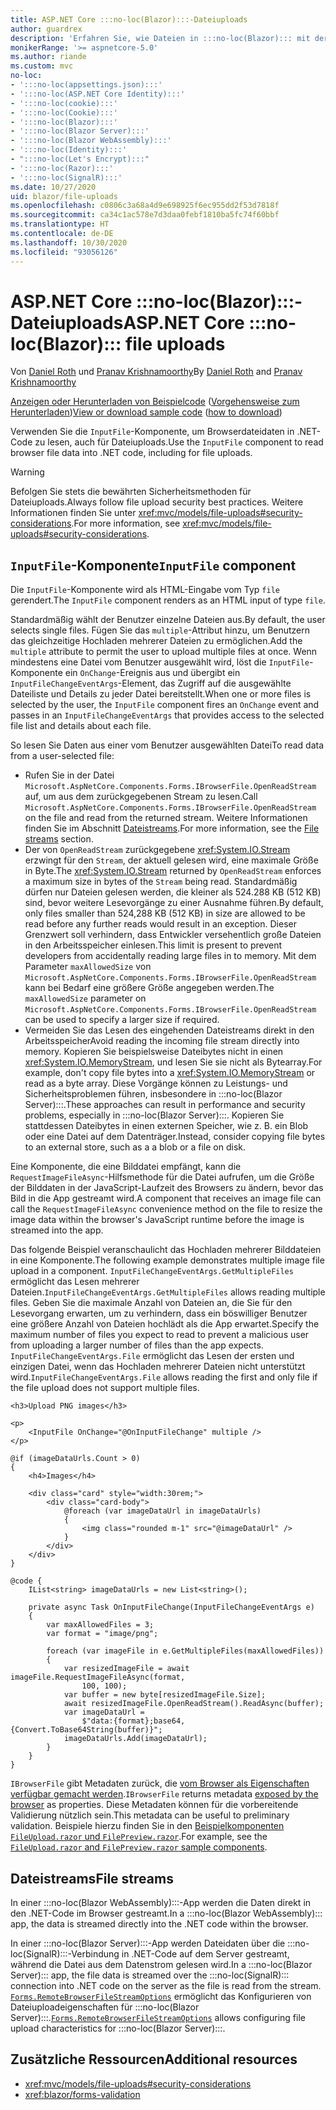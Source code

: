 ```yaml
---
title: ASP.NET Core :::no-loc(Blazor):::-Dateiuploads
author: guardrex
description: 'Erfahren Sie, wie Dateien in :::no-loc(Blazor)::: mit der inputFile-Komponente hochgeladen werden.'
monikerRange: '>= aspnetcore-5.0'
ms.author: riande
ms.custom: mvc
no-loc:
- ':::no-loc(appsettings.json):::'
- ':::no-loc(ASP.NET Core Identity):::'
- ':::no-loc(cookie):::'
- ':::no-loc(Cookie):::'
- ':::no-loc(Blazor):::'
- ':::no-loc(Blazor Server):::'
- ':::no-loc(Blazor WebAssembly):::'
- ':::no-loc(Identity):::'
- ":::no-loc(Let's Encrypt):::"
- ':::no-loc(Razor):::'
- ':::no-loc(SignalR):::'
ms.date: 10/27/2020
uid: blazor/file-uploads
ms.openlocfilehash: c0806c3a68a4d9e698925f6ec955dd2f53d7818f
ms.sourcegitcommit: ca34c1ac578e7d3daa0febf1810ba5fc74f60bbf
ms.translationtype: HT
ms.contentlocale: de-DE
ms.lasthandoff: 10/30/2020
ms.locfileid: "93056126"
---
```

# <a name="aspnet-core-no-locblazor-file-uploads"></a><span data-ttu-id="d463f-103">ASP.NET Core :::no-loc(Blazor):::-Dateiuploads</span><span class="sxs-lookup"><span data-stu-id="d463f-103">ASP.NET Core :::no-loc(Blazor)::: file uploads</span></span>

<span data-ttu-id="d463f-104">Von [Daniel Roth](https://github.com/danroth27) und [Pranav Krishnamoorthy](https://github.com/pranavkm)</span><span class="sxs-lookup"><span data-stu-id="d463f-104">By [Daniel Roth](https://github.com/danroth27) and [Pranav Krishnamoorthy](https://github.com/pranavkm)</span></span>

<span data-ttu-id="d463f-105">[Anzeigen oder Herunterladen von Beispielcode](https://github.com/dotnet/AspNetCore.Docs/tree/master/aspnetcore/blazor/file-uploads/samples/) ([Vorgehensweise zum Herunterladen](xref:index#how-to-download-a-sample))</span><span class="sxs-lookup"><span data-stu-id="d463f-105">[View or download sample code](https://github.com/dotnet/AspNetCore.Docs/tree/master/aspnetcore/blazor/file-uploads/samples/) ([how to download](xref:index#how-to-download-a-sample))</span></span>

<span data-ttu-id="d463f-106">Verwenden Sie die `InputFile`-Komponente, um Browserdateidaten in .NET-Code zu lesen, auch für Dateiuploads.</span><span class="sxs-lookup"><span data-stu-id="d463f-106">Use the `InputFile` component to read browser file data into .NET code, including for file uploads.</span></span>

> [!WARNING]
> <span data-ttu-id="d463f-107">Befolgen Sie stets die bewährten Sicherheitsmethoden für Dateiuploads.</span><span class="sxs-lookup"><span data-stu-id="d463f-107">Always follow file upload security best practices.</span></span> <span data-ttu-id="d463f-108">Weitere Informationen finden Sie unter <xref:mvc/models/file-uploads#security-considerations>.</span><span class="sxs-lookup"><span data-stu-id="d463f-108">For more information, see <xref:mvc/models/file-uploads#security-considerations>.</span></span>

## <a name="inputfile-component"></a><span data-ttu-id="d463f-109">`InputFile`-Komponente</span><span class="sxs-lookup"><span data-stu-id="d463f-109">`InputFile` component</span></span>

<span data-ttu-id="d463f-110">Die `InputFile`-Komponente wird als HTML-Eingabe vom Typ `file` gerendert.</span><span class="sxs-lookup"><span data-stu-id="d463f-110">The `InputFile` component renders as an HTML input of type `file`.</span></span>

<span data-ttu-id="d463f-111">Standardmäßig wählt der Benutzer einzelne Dateien aus.</span><span class="sxs-lookup"><span data-stu-id="d463f-111">By default, the user selects single files.</span></span> <span data-ttu-id="d463f-112">Fügen Sie das `multiple`-Attribut hinzu, um Benutzern das gleichzeitige Hochladen mehrerer Dateien zu ermöglichen.</span><span class="sxs-lookup"><span data-stu-id="d463f-112">Add the `multiple` attribute to permit the user to upload multiple files at once.</span></span> <span data-ttu-id="d463f-113">Wenn mindestens eine Datei vom Benutzer ausgewählt wird, löst die `InputFile`-Komponente ein `OnChange`-Ereignis aus und übergibt ein `InputFileChangeEventArgs`-Element, das Zugriff auf die ausgewählte Dateiliste und Details zu jeder Datei bereitstellt.</span><span class="sxs-lookup"><span data-stu-id="d463f-113">When one or more files is selected by the user, the `InputFile` component fires an `OnChange` event and passes in an `InputFileChangeEventArgs` that provides access to the selected file list and details about each file.</span></span>

<span data-ttu-id="d463f-114">So lesen Sie Daten aus einer vom Benutzer ausgewählten Datei</span><span class="sxs-lookup"><span data-stu-id="d463f-114">To read data from a user-selected file:</span></span>

* <span data-ttu-id="d463f-115">Rufen Sie in der Datei `Microsoft.AspNetCore.Components.Forms.IBrowserFile.OpenReadStream` auf, um aus dem zurückgegebenen Stream zu lesen.</span><span class="sxs-lookup"><span data-stu-id="d463f-115">Call `Microsoft.AspNetCore.Components.Forms.IBrowserFile.OpenReadStream` on the file and read from the returned stream.</span></span> <span data-ttu-id="d463f-116">Weitere Informationen finden Sie im Abschnitt [Dateistreams](#file-streams).</span><span class="sxs-lookup"><span data-stu-id="d463f-116">For more information, see the [File streams](#file-streams) section.</span></span>
* <span data-ttu-id="d463f-117">Der von `OpenReadStream` zurückgegebene <xref:System.IO.Stream> erzwingt für den `Stream`, der aktuell gelesen wird, eine maximale Größe in Byte.</span><span class="sxs-lookup"><span data-stu-id="d463f-117">The <xref:System.IO.Stream> returned by `OpenReadStream` enforces a maximum size in bytes of the `Stream` being read.</span></span> <span data-ttu-id="d463f-118">Standardmäßig dürfen nur Dateien gelesen werden, die kleiner als 524.288 KB (512 KB) sind, bevor weitere Lesevorgänge zu einer Ausnahme führen.</span><span class="sxs-lookup"><span data-stu-id="d463f-118">By default, only files smaller than 524,288 KB (512 KB) in size are allowed to be read before any further reads would result in an exception.</span></span> <span data-ttu-id="d463f-119">Dieser Grenzwert soll verhindern, dass Entwickler versehentlich große Dateien in den Arbeitsspeicher einlesen.</span><span class="sxs-lookup"><span data-stu-id="d463f-119">This limit is present to prevent developers from accidentally reading large files in to memory.</span></span> <span data-ttu-id="d463f-120">Mit dem Parameter `maxAllowedSize` von `Microsoft.AspNetCore.Components.Forms.IBrowserFile.OpenReadStream` kann bei Bedarf eine größere Größe angegeben werden.</span><span class="sxs-lookup"><span data-stu-id="d463f-120">The `maxAllowedSize` parameter on `Microsoft.AspNetCore.Components.Forms.IBrowserFile.OpenReadStream` can be used to specify a larger size if required.</span></span>
* <span data-ttu-id="d463f-121">Vermeiden Sie das Lesen des eingehenden Dateistreams direkt in den Arbeitsspeicher</span><span class="sxs-lookup"><span data-stu-id="d463f-121">Avoid reading the incoming file stream directly into memory.</span></span> <span data-ttu-id="d463f-122">Kopieren Sie beispielsweise Dateibytes nicht in einen <xref:System.IO.MemoryStream>, und lesen Sie sie nicht als Bytearray.</span><span class="sxs-lookup"><span data-stu-id="d463f-122">For example, don't copy file bytes into a <xref:System.IO.MemoryStream> or read as a byte array.</span></span> <span data-ttu-id="d463f-123">Diese Vorgänge können zu Leistungs- und Sicherheitsproblemen führen, insbesondere in :::no-loc(Blazor Server):::.</span><span class="sxs-lookup"><span data-stu-id="d463f-123">These approaches can result in performance and security problems, especially in :::no-loc(Blazor Server):::.</span></span> <span data-ttu-id="d463f-124">Kopieren Sie stattdessen Dateibytes in einen externen Speicher, wie z. B. ein Blob oder eine Datei auf dem Datenträger.</span><span class="sxs-lookup"><span data-stu-id="d463f-124">Instead, consider copying file bytes to an external store, such as a a blob or a file on disk.</span></span>

<span data-ttu-id="d463f-125">Eine Komponente, die eine Bilddatei empfängt, kann die `RequestImageFileAsync`-Hilfsmethode für die Datei aufrufen, um die Größe der Bilddaten in der JavaScript-Laufzeit des Browsers zu ändern, bevor das Bild in die App gestreamt wird.</span><span class="sxs-lookup"><span data-stu-id="d463f-125">A component that receives an image file can call the `RequestImageFileAsync` convenience method on the file to resize the image data within the browser's JavaScript runtime before the image is streamed into the app.</span></span>

<span data-ttu-id="d463f-126">Das folgende Beispiel veranschaulicht das Hochladen mehrerer Bilddateien in eine Komponente.</span><span class="sxs-lookup"><span data-stu-id="d463f-126">The following example demonstrates multiple image file upload in a component.</span></span> <span data-ttu-id="d463f-127">`InputFileChangeEventArgs.GetMultipleFiles` ermöglicht das Lesen mehrerer Dateien.</span><span class="sxs-lookup"><span data-stu-id="d463f-127">`InputFileChangeEventArgs.GetMultipleFiles` allows reading multiple files.</span></span> <span data-ttu-id="d463f-128">Geben Sie die maximale Anzahl von Dateien an, die Sie für den Lesevorgang erwarten, um zu verhindern, dass ein böswilliger Benutzer eine größere Anzahl von Dateien hochlädt als die App erwartet.</span><span class="sxs-lookup"><span data-stu-id="d463f-128">Specify the maximum number of files you expect to read to prevent a malicious user from uploading a larger number of files than the app expects.</span></span> <span data-ttu-id="d463f-129">`InputFileChangeEventArgs.File` ermöglicht das Lesen der ersten und einzigen Datei, wenn das Hochladen mehrerer Dateien nicht unterstützt wird.</span><span class="sxs-lookup"><span data-stu-id="d463f-129">`InputFileChangeEventArgs.File` allows reading the first and only file if the file upload does not support multiple files.</span></span>

```razor
<h3>Upload PNG images</h3>

<p>
    <InputFile OnChange="@OnInputFileChange" multiple />
</p>

@if (imageDataUrls.Count > 0)
{
    <h4>Images</h4>

    <div class="card" style="width:30rem;">
        <div class="card-body">
            @foreach (var imageDataUrl in imageDataUrls)
            {
                <img class="rounded m-1" src="@imageDataUrl" />
            }
        </div>
    </div>
}

@code {
    IList<string> imageDataUrls = new List<string>();

    private async Task OnInputFileChange(InputFileChangeEventArgs e)
    {
        var maxAllowedFiles = 3;
        var format = "image/png";

        foreach (var imageFile in e.GetMultipleFiles(maxAllowedFiles))
        {
            var resizedImageFile = await imageFile.RequestImageFileAsync(format, 
                100, 100);
            var buffer = new byte[resizedImageFile.Size];
            await resizedImageFile.OpenReadStream().ReadAsync(buffer);
            var imageDataUrl = 
                $"data:{format};base64,{Convert.ToBase64String(buffer)}";
            imageDataUrls.Add(imageDataUrl);
        }
    }
}
```

<span data-ttu-id="d463f-130">`IBrowserFile` gibt Metadaten zurück, die [vom Browser als Eigenschaften verfügbar gemacht werden](https://developer.mozilla.org/docs/Web/API/File#Instance_properties).</span><span class="sxs-lookup"><span data-stu-id="d463f-130">`IBrowserFile` returns metadata [exposed by the browser](https://developer.mozilla.org/docs/Web/API/File#Instance_properties) as properties.</span></span> <span data-ttu-id="d463f-131">Diese Metadaten können für die vorbereitende Validierung nützlich sein.</span><span class="sxs-lookup"><span data-stu-id="d463f-131">This metadata can be useful to preliminary validation.</span></span> <span data-ttu-id="d463f-132">Beispiele hierzu finden Sie in den [Beispielkomponenten `FileUpload.razor` und `FilePreview.razor`](https://github.com/dotnet/AspNetCore.Docs/tree/master/aspnetcore/blazor/file-uploads/samples/).</span><span class="sxs-lookup"><span data-stu-id="d463f-132">For example, see the [`FileUpload.razor` and `FilePreview.razor` sample components](https://github.com/dotnet/AspNetCore.Docs/tree/master/aspnetcore/blazor/file-uploads/samples/).</span></span>

## <a name="file-streams"></a><span data-ttu-id="d463f-133">Dateistreams</span><span class="sxs-lookup"><span data-stu-id="d463f-133">File streams</span></span>

<span data-ttu-id="d463f-134">In einer :::no-loc(Blazor WebAssembly):::-App werden die Daten direkt in den .NET-Code im Browser gestreamt.</span><span class="sxs-lookup"><span data-stu-id="d463f-134">In a :::no-loc(Blazor WebAssembly)::: app, the data is streamed directly into the .NET code within the browser.</span></span>

<span data-ttu-id="d463f-135">In einer :::no-loc(Blazor Server):::-App werden Dateidaten über die :::no-loc(SignalR):::-Verbindung in .NET-Code auf dem Server gestreamt, während die Datei aus dem Datenstrom gelesen wird.</span><span class="sxs-lookup"><span data-stu-id="d463f-135">In a :::no-loc(Blazor Server)::: app, the file data is streamed over the :::no-loc(SignalR)::: connection into .NET code on the server as the file is read from the stream.</span></span> <span data-ttu-id="d463f-136">[`Forms.RemoteBrowserFileStreamOptions`](https://github.com/dotnet/aspnetcore/blob/master/src/Components/Web/src/Forms/InputFile/RemoteBrowserFileStreamOptions.cs) ermöglicht das Konfigurieren von Dateiuploadeigenschaften für :::no-loc(Blazor Server):::.</span><span class="sxs-lookup"><span data-stu-id="d463f-136">[`Forms.RemoteBrowserFileStreamOptions`](https://github.com/dotnet/aspnetcore/blob/master/src/Components/Web/src/Forms/InputFile/RemoteBrowserFileStreamOptions.cs) allows configuring file upload characteristics for :::no-loc(Blazor Server):::.</span></span>

## <a name="additional-resources"></a><span data-ttu-id="d463f-137">Zusätzliche Ressourcen</span><span class="sxs-lookup"><span data-stu-id="d463f-137">Additional resources</span></span>

* <xref:mvc/models/file-uploads#security-considerations>
* <xref:blazor/forms-validation>
